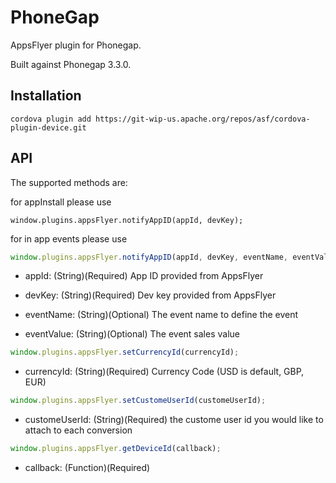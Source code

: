 # PhoneGap

AppsFlyer plugin for Phonegap. 

Built against Phonegap 3.3.0.

## Installation

```
cordova plugin add https://git-wip-us.apache.org/repos/asf/cordova-plugin-device.git
```
        
## API

The supported methods are:

for appInstall please use

```
window.plugins.appsFlyer.notifyAppID(appId, devKey);
```

for in app events please use

```javascript
window.plugins.appsFlyer.notifyAppID(appId, devKey, eventName, eventValue);
```
		
- appId: (String)(Required) App ID provided from AppsFlyer

- devKey: (String)(Required) Dev key provided from AppsFlyer 

- eventName: (String)(Optional) The event name to define the event

- eventValue: (String)(Optional) The event sales value

```javascript
window.plugins.appsFlyer.setCurrencyId(currencyId);
```
	
- currencyId: (String)(Required) Currency Code (USD is default, GBP, EUR)		

```javascript
window.plugins.appsFlyer.setCustomeUserId(customeUserId);
```

- customeUserId: (String)(Required) the custome user id you would like to attach to each conversion

```javascript
window.plugins.appsFlyer.getDeviceId(callback);
```
	
- callback: (Function)(Required)
